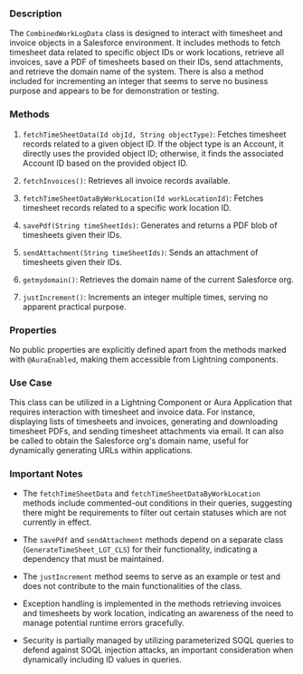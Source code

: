 ### Description
The `CombinedWorkLogData` class is designed to interact with timesheet and invoice objects in a Salesforce environment. It includes methods to fetch timesheet data related to specific object IDs or work locations, retrieve all invoices, save a PDF of timesheets based on their IDs, send attachments, and retrieve the domain name of the system. There is also a method included for incrementing an integer that seems to serve no business purpose and appears to be for demonstration or testing.

### Methods
1. `fetchTimeSheetData(Id objId, String objectType)`: Fetches timesheet records related to a given object ID. If the object type is an Account, it directly uses the provided object ID; otherwise, it finds the associated Account ID based on the provided object ID.

2. `fetchInvoices()`: Retrieves all invoice records available.

3. `fetchTimeSheetDataByWorkLocation(Id workLocationId)`: Fetches timesheet records related to a specific work location ID.

4. `savePdf(String timeSheetIds)`: Generates and returns a PDF blob of timesheets given their IDs.

5. `sendAttachment(String timeSheetIds)`: Sends an attachment of timesheets given their IDs.

6. `getmydomain()`: Retrieves the domain name of the current Salesforce org.

7. `justIncrement()`: Increments an integer multiple times, serving no apparent practical purpose.

### Properties
No public properties are explicitly defined apart from the methods marked with `@AuraEnabled`, making them accessible from Lightning components.

### Use Case
This class can be utilized in a Lightning Component or Aura Application that requires interaction with timesheet and invoice data. For instance, displaying lists of timesheets and invoices, generating and downloading timesheet PDFs, and sending timesheet attachments via email. It can also be called to obtain the Salesforce org's domain name, useful for dynamically generating URLs within applications.

### Important Notes
- The `fetchTimeSheetData` and `fetchTimeSheetDataByWorkLocation` methods include commented-out conditions in their queries, suggesting there might be requirements to filter out certain statuses which are not currently in effect.
  
- The `savePdf` and `sendAttachment` methods depend on a separate class (`GenerateTimeSheet_LGT_CLS`) for their functionality, indicating a dependency that must be maintained.

- The `justIncrement` method seems to serve as an example or test and does not contribute to the main functionalities of the class.

- Exception handling is implemented in the methods retrieving invoices and timesheets by work location, indicating an awareness of the need to manage potential runtime errors gracefully.

- Security is partially managed by utilizing parameterized SOQL queries to defend against SOQL injection attacks, an important consideration when dynamically including ID values in queries.